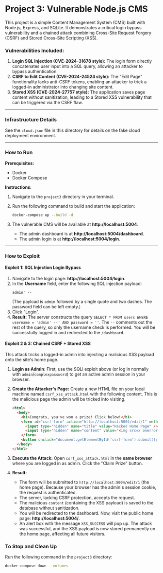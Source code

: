 # Project 3: Vulnerable Node.js CMS

This project is a simple Content Management System (CMS) built with Node.js, Express, and SQLite. It demonstrates a critical login bypass vulnerability and a chained attack combining Cross-Site Request Forgery (CSRF) and Stored Cross-Site Scripting (XSS).

### Vulnerabilities Included:

1.  **Login SQL Injection (CVE-2024-31678 style):** The login form directly concatenates user input into a SQL query, allowing an attacker to bypass authentication.
2.  **CSRF to Edit Content (CVE-2024-24524 style):** The "Edit Page" functionality lacks anti-CSRF tokens, enabling an attacker to trick a logged-in administrator into changing site content.
3.  **Stored XSS (CVE-2024-27757 style):** The application saves page content without sanitization, leading to a Stored XSS vulnerability that can be triggered via the CSRF flaw.

---

### Infrastructure Details

See the `cloud.json` file in this directory for details on the fake cloud deployment environment.

---

### How to Run

**Prerequisites:**
*   Docker
*   Docker Compose

**Instructions:**

1.  Navigate to the `project3` directory in your terminal.
2.  Run the following command to build and start the application:

    ```bash
    docker-compose up --build -d
    ```

3.  The vulnerable CMS will be available at **http://localhost:5004**.
    *   The admin dashboard is at **http://localhost:5004/dashboard**.
    *   The admin login is at **http://localhost:5004/login**.

---

### How to Exploit

#### Exploit 1: SQL Injection Login Bypass

1.  Navigate to the login page: **http://localhost:5004/login**.
2.  In the **Username** field, enter the following SQL injection payload:
    ```
    admin' --
    ```
    (The payload is `admin` followed by a single quote and two dashes. The password field can be left empty.)
3.  Click "Login".
4.  **Result:** The server constructs the query `SELECT * FROM users WHERE username = 'admin' --' AND password = ''`. The `--` comments out the rest of the query, so only the username check is performed. You will be successfully logged in and redirected to the `/dashboard`.

#### Exploit 2 & 3: Chained CSRF + Stored XSS

This attack tricks a logged-in admin into injecting a malicious XSS payload onto the site's home page.

1.  **Login as Admin:** First, use the SQLi exploit above (or log in normally with `admin`/`complexpassword`) to get an active admin session in your browser.

2.  **Create the Attacker's Page:** Create a new HTML file on your local machine named `csrf_xss_attack.html` with the following content. This is the malicious page the admin will be tricked into visiting.

    ```html
    <html>
      <body>
        <h1>Congrats, you've won a prize! Click below!</h1>
        <form id="csrf-form" action="http://localhost:5004/edit/1" method="POST" style="display:none;">
          <input type="hidden" name="title" value="Hacked Home Page" />
          <input type="hidden" name="content" value="<img src=x onerror=alert('XSS_SUCCESS')> This page has been taken over." />
        </form>
        <button onclick="document.getElementById('csrf-form').submit();">Claim Prize</button>
      </body>
    </html>
    ```

3.  **Execute the Attack:** Open `csrf_xss_attack.html` in the **same browser** where you are logged in as admin. Click the "Claim Prize" button.

4.  **Result:**
    *   The form will be submitted to `http://localhost:5004/edit/1` (the home page). Because your browser has the admin's session cookie, the request is authenticated.
    *   The server, lacking CSRF protection, accepts the request.
    *   The malicious `content` (containing the XSS payload) is saved to the database without sanitization.
    *   You will be redirected to the dashboard. Now, visit the public home page: **http://localhost:5004/**.
    *   An alert box with the message `XSS_SUCCESS` will pop up. The attack was successful, and the XSS payload is now stored permanently on the home page, affecting all future visitors.

### To Stop and Clean Up

Run the following command in the `project3` directory:
```bash
docker-compose down --volumes
```